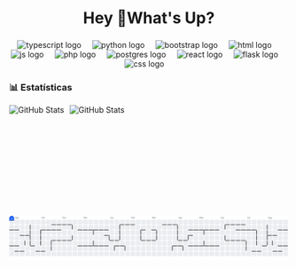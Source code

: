 <h1 align="center">Hey 👋What's Up?</h1>

###

<div align="center">
  <img src="https://skillicons.dev/icons?i=ts" height="60" alt="typescript logo"  />
  <img width="12" />
  <img src="https://skillicons.dev/icons?i=py" height="60" alt="python logo"  />
  <img width="12" />
  <img src="https://skillicons.dev/icons?i=bootstrap" height="60" alt="bootstrap logo"  />
  <img width="12" />
  <img src="https://skillicons.dev/icons?i=html" height="60" alt="html logo"  />
  <img width="12" />
  <img src="https://skillicons.dev/icons?i=js" height="60" alt="js logo"  />
  <img width="12" />
  <img src="https://skillicons.dev/icons?i=php" height="60" alt="php logo"  />
  <img width="12" />
  <img src="https://skillicons.dev/icons?i=postgres" height="60" alt="postgres logo"  />
  <img width="12" />
  <img src="https://skillicons.dev/icons?i=react" height="60" alt="react logo"  />
  <img width="12" />
  <img src="https://skillicons.dev/icons?i=flask" height="60" alt="flask logo"  />
  <img width="12" />
  <img src="https://skillicons.dev/icons?i=css" height="60" alt="css logo"  />
  <img width="12" />
</div>


### 📊 Estatísticas

<p>
<img align="left" alt="GitHub Stats" height="200" style="padding-right: 10px;" src="https://github-readme-stats.vercel.app/api?username=Gabrielchr1&show_icons=true&theme=tokyonight&include_all_commits=true&locale=pt-br" />
<img align="left" alt="GitHub Stats" height="200" src="https://github-readme-stats.vercel.app/api/top-langs/?username=Gabrielchr1&theme=tokyonight&layout=compact&custom_title=Tecnologias&langs_count=9" />
</p>



###


<picture>
  <source media="(prefers-color-scheme: dark)" srcset="https://raw.githubusercontent.com/Gabrielchr1/Gabrielchr1/output/pacman-contribution-graph-dark.svg">
  <source media="(prefers-color-scheme: light)" srcset="https://raw.githubusercontent.com/Gabrielchr1/Gabrielchr1/output/pacman-contribution-graph.svg">
  <img alt="pacman contribution graph" src="https://raw.githubusercontent.com/Gabrielchr1/Gabrielchr1/output/pacman-contribution-graph.svg">
</picture>

###
